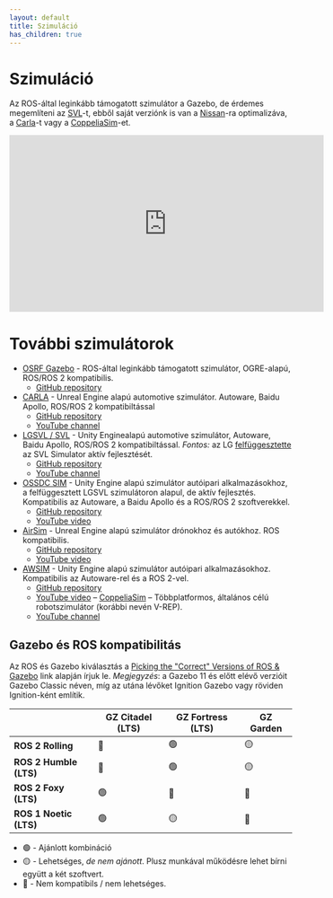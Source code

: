 ```yaml
---
layout: default
title: Szimuláció
has_children: true
---
```


# Szimuláció

 Az ROS-által leginkább támogatott szimulátor a Gazebo, de érdemes megemlíteni az [SVL](https://github.com/lgsvl/simulator)-t, ebből saját verziónk is van a [Nissan](https://github.com/szenergy/nissanleaf-lgsvl)-ra optimalizáva, a [Carla](https://github.com/carla-simulator)-t vagy a [CoppeliaSim](https://www.coppeliarobotics.com/)-et.


<iframe width="560" height="315" src="https://www.youtube.com/embed/QD9iCauN0K8" title="YouTube video player" frameborder="0" allow="accelerometer; autoplay; clipboard-write; encrypted-media; gyroscope; picture-in-picture" allowfullscreen></iframe>

# További szimulátorok

- [OSRF Gazebo](http://gazebosim.org/) - ROS-által leginkább támogatott szimulátor, OGRE-alapú, ROS/ROS 2 kompatibilis.
  - [GitHub repository](https://github.com/osrf/gazebo)
- [CARLA](https://carla.org/) - Unreal Engine alapú automotive szimulátor. Autoware, Baidu Apollo, ROS/ROS 2 kompatibiltással
  - [GitHub repository ](https://github.com/carla-simulator/carla)
  - [YouTube channel](https://www.youtube.com/channel/UC1llP9ekCwt8nEJzMJBQekg)
- [LGSVL / SVL](https://www.lgsvlsimulator.com/) - Unity Enginealapú automotive szimulátor, Autoware, Baidu Apollo, ROS/ROS 2 kompatibiltással. *Fontos:* az LG [felfüggesztette](https://www.svlsimulator.com/news/2022-01-20-svl-simulator-sunset) az SVL Simulator aktív fejlesztését.
  - [GitHub repository](https://github.com/lgsvl/simulator)
  - [YouTube channel](https://www.youtube.com/c/LGSVLSimulator)
- [OSSDC SIM](https://github.com/OSSDC/OSSDC-SIM) - Unity Engine alapú szimulátor autóipari alkalmazásokhoz, a felfüggesztett LGSVL szimulátoron alapul, de aktív fejlesztés. Kompatibilis az Autoware, a Baidu Apollo és a ROS/ROS 2 szoftverekkel.
   - [GitHub repository](https://github.com/OSSDC/OSSDC-SIM)
   - [YouTube video](https://www.youtube.com/watch?v=fU_C38WEwGw)
- [AirSim](https://microsoft.github.io/AirSim) - Unreal Engine alapú szimulátor drónokhoz és autókhoz. ROS kompatibilis.
   - [GitHub repository](https://github.com/microsoft/AirSim)
   - [YouTube video](https://www.youtube.com/watch?v=gnz1X3UNM5Y)
- [AWSIM](https://tier4.github.io/AWSIM) - Unity Engine alapú szimulátor autóipari alkalmazásokhoz. Kompatibilis az Autoware-rel és a ROS 2-vel.
   - [GitHub repository](https://github.com/tier4/AWSIM)
   - [YouTube video](https://www.youtube.com/watch?v=FH7aBWDmSNA)
– [CoppeliaSim](https://www.coppeliarobotics.com/coppeliaSim) – Többplatformos, általános célú robotszimulátor (korábbi nevén V-REP).
   - [YouTube channel](https://www.youtube.com/user/VirtualRobotPlatform)

## Gazebo és ROS kompatibilitás

Az ROS és Gazebo kiválasztás a [Picking the "Correct" Versions of ROS & Gazebo](https://gazebosim.org/docs/garden/ros_installation) link alapján írjuk le.
*Megjegyzés*: a Gazebo 11 és előtt elévő verzióit Gazebo Classic néven, míg az utána lévőket Ignition Gazebo vagy röviden Ignition-ként említik.


| | **GZ Citadel (LTS)**  | **GZ Fortress (LTS)**   | **GZ Garden**   |
|---|---|---|---|
| **ROS 2 Rolling**       | 🔴 | 🟢 | 🟡 |
| **ROS 2 Humble (LTS)**  | 🔴 | 🟢 | 🟡 |
| **ROS 2 Foxy (LTS)**    | 🟢 | 🔴 | 🔴 |
| **ROS 1 Noetic (LTS)**  | 🟢 | 🟡 | 🔴 |


* 🟢 - Ajánlott kombináció
* 🟡 - Lehetséges, *de nem ajánott*. Plusz munkával működésre lehet bírni együtt a két szoftvert.
* 🔴 - Nem kompatibils / nem lehetséges.
